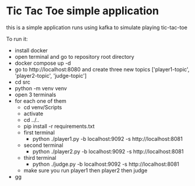 # Tic Tac Toe simple application
this is a simple application runs using kafka to simulate playing tic-tac-toe

To run it:
- install docker
- open terminal and go to repository root directory 
- docker compose up -d
- go to http://localhost:8080 and create three new topics ['player1-topic', 'player2-topic', 'judge-topic']
- cd src
- python -m venv venv
- open 3 terminals
- for each one of them
    - cd venv/Scripts
    - activate
    - cd ../..
    - pip install -r requirements.txt
    - first terminal
        - python ./player1.py -b localhost:9092 -s http://localhost:8081
    - second terminal
        - python ./player2.py -b localhost:9092 -s http://localhost:8081
    - third terminal
        - python ./judge.py -b localhost:9092 -s http://localhost:8081
    - make sure you run player1 then player2 then judge
-  gg
